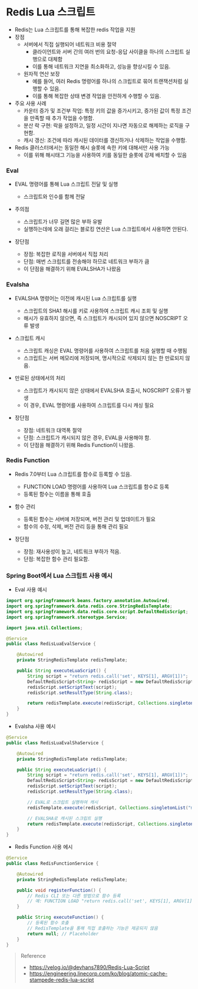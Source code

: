 # Redis Lua 스크립트

- Redis는 Lua 스크립트를 통해 복잡한 redis 작업을 지원
- 장점
  - 서버에서 직접 실행되어 네트워크 비용 절약
    - 클라이언트와 서버 간의 여러 번의 요청-응답 사이클을 하나의 스크립트 실행으로 대체함
    - 이를 통해 네트워크 지연을 최소화하고, 성능을 향상시킬 수 있음.
  - 원자적 연산 보장
    - 예를 들어, 여러 Redis 명령어를 하나의 스크립트로 묶어 트랜잭션처럼 실행할 수 있음.
    - 이를 통해 복잡한 상태 변경 작업을 안전하게 수행할 수 있음.
- 주요 사용 사례
  - 카운터 증가 및 조건부 작업: 특정 키의 값을 증가시키고, 증가된 값이 특정 조건을 만족할 때 추가 작업을 수행함.
  - 분산 락 구현: 락을 설정하고, 일정 시간이 지나면 자동으로 해제하는 로직을 구현함.
  - 캐시 갱신: 조건에 따라 캐시된 데이터를 갱신하거나 삭제하는 작업을 수행함.
- Redis 클러스터에서는 동일한 해시 슬롯에 속한 키에 대해서만 사용 가능
  - 이를 위해 해시태그 기능을 사용하여 키를 동일한 슬롯에 강제 배치할 수 있음

### Eval
- EVAL 명령어를 통해 Lua 스크립트 전달 및 실행
  - 스크립트와 인수를 함께 전달

- 주의점
    - 스크립트가 너무 길면 많은 부하 유발
    - 실행하는데에 오래 걸리는 블로킹 연산은 Lua 스크립트에서 사용하면 안된다.

- 장단점
    - 장점: 복잡한 로직을 서버에서 직접 처리
    - 단점: 매번 스크립트를 전송해야 하므로 네트워크 부하가 큼
    - 이 단점을 해결하기 위해 EVALSHA가 나왔음

### Evalsha

- EVALSHA 명령어는 이전에 캐시된 Lua 스크립트를 실행
  - 스크립트의 SHA1 해시를 키로 사용하여 스크립트 캐시 조회 및 실행
  - 해시가 유효하지 않으면, 즉 스크립트가 캐시되어 있지 않으면 NOSCRIPT 오류 발생

- 스크립트 캐시
  - 스크립트 캐싱은 EVAL 명령어를 사용하여 스크립트를 처음 실행할 때 수행됨
  - 스크립트는 서버 메모리에 저장되며, 명시적으로 삭제되지 않는 한 만료되지 않음.

- 만료된 상태에서의 처리
  - 스크립트가 캐시되지 않은 상태에서 EVALSHA 호출시, NOSCRIPT 오류가 발생
  - 이 경우, EVAL 명령어를 사용하여 스크립트를 다시 캐싱 필요

- 장단점
    - 장점: 네트워크 대역폭 절약
    - 단점: 스크립트가 캐시되지 않은 경우, EVAL을 사용해야 함.
    - 이 단점을 해결하기 위해 Redis Function이 나왔음.

### Redis Function

- Redis 7.0부터 Lua 스크립트를 함수로 등록할 수 있음.
    - FUNCTION LOAD 명령어를 사용하여 Lua 스크립트를 함수로 등록
    - 등록된 함수는 이름을 통해 호출

- 함수 관리
    - 등록된 함수는 서버에 저장되며, 버전 관리 및 업데이트가 필요
    - 함수의 수정, 삭제, 버전 관리 등을 통해 관리 필요

- 장단점
    - 장점: 재사용성이 높고, 네트워크 부하가 적음.
    - 단점: 복잡한 함수 관리 필요함.


### Spring Boot에서 Lua 스크립트 사용 예시

* Eval 사용 예시

```java
import org.springframework.beans.factory.annotation.Autowired;
import org.springframework.data.redis.core.StringRedisTemplate;
import org.springframework.data.redis.core.script.DefaultRedisScript;
import org.springframework.stereotype.Service;

import java.util.Collections;

@Service
public class RedisLuaEvalService {

    @Autowired
    private StringRedisTemplate redisTemplate;

    public String executeLuaScript() {
        String script = "return redis.call('set', KEYS[1], ARGV[1])";
        DefaultRedisScript<String> redisScript = new DefaultRedisScript<>();
        redisScript.setScriptText(script);
        redisScript.setResultType(String.class);

        return redisTemplate.execute(redisScript, Collections.singletonList("myKey"), "myValue");
    }
}
```

* Evalsha 사용 예시

```java
@Service
public class RedisLuaEvalShaService {

    @Autowired
    private StringRedisTemplate redisTemplate;

    public String executeLuaScript() {
        String script = "return redis.call('set', KEYS[1], ARGV[1])";
        DefaultRedisScript<String> redisScript = new DefaultRedisScript<>();
        redisScript.setScriptText(script);
        redisScript.setResultType(String.class);

        // EVAL로 스크립트 실행하여 캐시
        redisTemplate.execute(redisScript, Collections.singletonList("myKey"), "myValue");

        // EVALSHA로 캐시된 스크립트 실행
        return redisTemplate.execute(redisScript, Collections.singletonList("myKey"), "myValue");
    }
}
```

* Redis Function 사용 에시

```java
@Service
public class RedisFunctionService {

    @Autowired
    private StringRedisTemplate redisTemplate;

    public void registerFunction() {
        // Redis CLI 또는 다른 방법으로 함수 등록
        // 예: FUNCTION LOAD "return redis.call('set', KEYS[1], ARGV[1])"
    }

    public String executeFunction() {
        // 등록된 함수 호출
        // RedisTemplate을 통해 직접 호출하는 기능은 제공되지 않음
        return null; // Placeholder
    }
}
```

> Reference
> * https://velog.io/@devhans7890/Redis-Lua-Script
> * https://engineering.linecorp.com/ko/blog/atomic-cache-stampede-redis-lua-script
